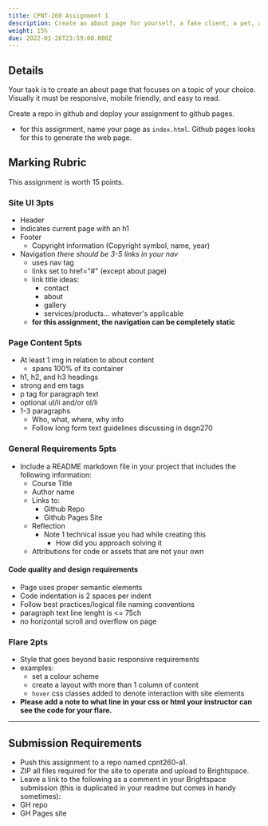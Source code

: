 ```yaml
---
title: CPNT-260 Assignment 1
description: Create an about page for yourself, a fake client, a pet, a character from a movie.
weight: 15%
due: 2022-01-26T23:59:00.000Z
---
```


## Details

Your task is to create an about page that focuses on a topic of your choice. Visually it must be responsive, mobile friendly, and easy to read.

Create a repo in github and deploy your assignment to github pages.

- for this assignment, name your page as `index.html`. Github pages looks for this to generate the web page.

## Marking Rubric

This assignment is worth 15 points.

### Site UI **3pts**

- Header
- Indicates current page with an h1
- Footer
  - Copyright information (Copyright symbol, name, year)
- Navigation
  _there should be 3-5 links in your nav_
  - uses nav tag
  - links set to href="#" (except about page)
  - link title ideas:
    - contact
    - about
    - gallery
    - services/products... whatever's applicable
  - **for this assignment, the navigation can be completely static**

### Page Content **5pts**

- At least 1 img in relation to about content
  - spans 100% of its container
- h1, h2, and h3 headings
- strong and em tags
- p tag for paragraph text
- optional ul/li and/or ol/li
- 1-3 paragraphs
  - Who, what, where, why info
  - Follow long form text guidelines discussing in dsgn270

### General Requirements **5pts**

- Include a README markdown file in your project that includes the following information:
  - Course Title
  - Author name
  - Links to:
    - Github Repo
    - Github Pages Site
  - Reflection
    - Note 1 technical issue you had while creating this
      - How did you approach solving it
  - Attributions for code or assets that are not your own

#### Code quality and design requirements

- Page uses proper semantic elements
- Code indentation is 2 spaces per indent
- Follow best practices/logical file naming conventions
- paragraph text line lenght is <= 75ch
- no horizontal scroll and overflow on page

### Flare **2pts**

- Style that goes beyond basic responsive requirements
- examples:
  - set a colour scheme
  - create a layout with more than 1 column of content
  - `hover` css classes added to denote interaction with site elements
- **Please add a note to what line in your css or html your instructor can see the code for your flare.**

---

## Submission Requirements

- Push this assignment to a repo named cpnt260-a1.
- ZIP all files required for the site to operate and upload to Brightspace.
- Leave a link to the following as a comment in your Brightspace submission (this is duplicated in your readme but comes in handy sometimes):
- GH repo
- GH Pages site
